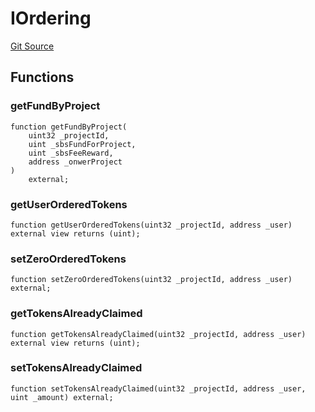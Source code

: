 # IOrdering
[Git Source](https://github.com/sbsweb3hub/sbs_contracts/blob/6b40f2679f7e03f7398df97700949af278bd88cc/src/IOrdering.sol)


## Functions
### getFundByProject


```solidity
function getFundByProject(
    uint32 _projectId,
    uint _sbsFundForProject,
    uint _sbsFeeReward,
    address _onwerProject
)
    external;
```

### getUserOrderedTokens


```solidity
function getUserOrderedTokens(uint32 _projectId, address _user) external view returns (uint);
```

### setZeroOrderedTokens


```solidity
function setZeroOrderedTokens(uint32 _projectId, address _user) external;
```

### getTokensAlreadyClaimed


```solidity
function getTokensAlreadyClaimed(uint32 _projectId, address _user) external view returns (uint);
```

### setTokensAlreadyClaimed


```solidity
function setTokensAlreadyClaimed(uint32 _projectId, address _user, uint _amount) external;
```

